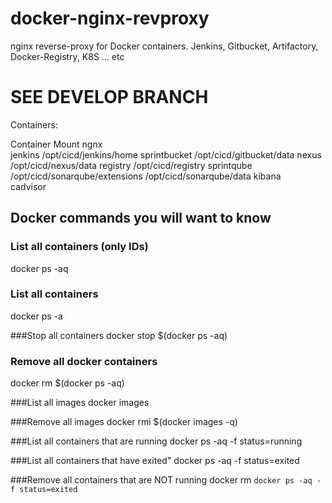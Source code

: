 # docker-nginx-revproxy
nginx reverse-proxy for Docker containers.  Jenkins, Gitbucket, Artifactory, Docker-Registry, K8S ... etc

# SEE DEVELOP BRANCH

Containers:

Container	Mount
ngnx	
jenkins		/opt/cicd/jenkins/home
sprintbucket	/opt/cicd/gitbucket/data
nexus		/opt/cicd/nexus/data
registry	/opt/cicd/registry
sprintqube	/opt/cicd/sonarqube/extensions
		/opt/cicd/sonarqube/data
kibana	
cadvisor	


## Docker commands you will want to know

### List all containers (only IDs)
docker ps -aq  

### List all containers
docker ps -a

###Stop all containers
docker stop $(docker ps -aq)  

### Remove all docker containers
docker rm $(docker ps -aq)  

###List all images
docker images

###Remove all images
docker rmi $(docker images -q)  

###List all containers that are running
docker ps -aq -f status=running  

###List all containers that have exited" 
docker ps -aq -f status=exited  

###Remove all containers that are NOT running
docker rm `docker ps -aq -f status=exited`  


